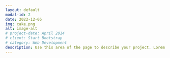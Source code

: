 ```yaml
---
layout: default
modal-id: 2
date: 2022-12-05
img: cake.png
alt: image-alt
# project-date: April 2014
# client: Start Bootstrap
# category: Web Development
description: Use this area of the page to describe your project. Lorem ipsum dolor sit amet, consectetur adipisicing elit. Mollitia neque assumenda ipsam nihil, molestias magnam, recusandae quos quis inventore quisquam velit asperiores, vitae? Reprehenderit soluta, eos quod consequuntur itaque. Nam.
---
```

